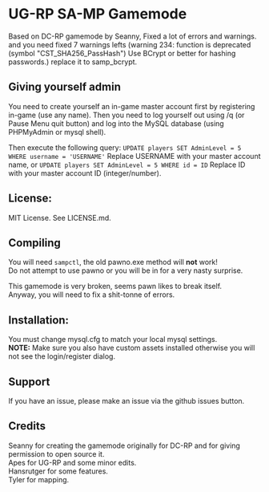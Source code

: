# UG-RP SA-MP Gamemode
Based on DC-RP gamemode by Seanny, Fixed a lot of errors and warnings. and you need fixed 7 warnings lefts (warning 234: function is deprecated (symbol "CST_SHA256_PassHash") Use BCrypt or better for hashing passwords.) replace it to samp_bcrypt.

## Giving yourself admin
You need to create yourself an in-game master account first by registering in-game (use any name).
Then you need to log yourself out using /q (or Pause Menu quit button) and log into the MySQL database (using PHPMyAdmin or mysql shell).

Then execute the following query:
``UPDATE players SET AdminLevel = 5 WHERE username = 'USERNAME'``
Replace USERNAME with your master account name, or
``UPDATE players SET AdminLevel = 5 WHERE id = ID``
Replace ID with your master account ID (integer/number).

## License:
MIT License. See LICENSE.md.  

## Compiling
You will need `sampctl`, the old pawno.exe method will **not** work!  
Do not attempt to use pawno or you will be in for a very nasty surprise.  

This gamemode is very broken, seems pawn likes to break itself.  
Anyway, you will need to fix a shit-tonne of errors.  

## Installation:
You must change mysql.cfg to match your local mysql settings.  
**NOTE:** Make sure you also have custom assets installed otherwise you will not see the login/register dialog.  

## Support
If you have an issue, please make an issue via the github issues button.

## Credits
Seanny for creating the gamemode originally for DC-RP and for giving permission to open source it.  
Apes for UG-RP and some minor edits.  
Hansrutger for some features.  
Tyler for mapping.  
